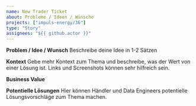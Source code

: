 ```yaml
---
name: New Trader Ticket
about: Probleme / Ideen / Wünsche
projects: ["impuls-energy/36"]
type: "Story"
assignees: "${{ github.actor }}"
---
```


**Problem / Idee / Wunsch**
Beschreibe deine Idee in 1-2 Sätzen

**Kontext**
Gebe mehr Kontext zum Thema und beschreibe, was der Wert von einer Lösung ist. Links und Screenshots können sehr hilfreich sein.

**Business Value**

**Potentielle Lösungen**
Hier können Händler und Data Engineers potentielle Lösungsvorschläge zum Thema machen.
